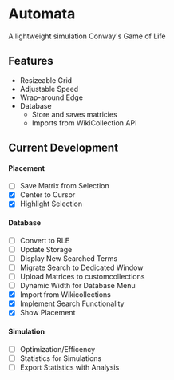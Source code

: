 # Automata

A lightweight simulation Conway's Game of Life

## Features

- Resizeable Grid
- Adjustable Speed
- Wrap-around Edge
- Database
  - Store and saves matricies
  - Imports from WikiCollection API

## Current Development

#### Placement

- [ ] Save Matrix from Selection
- [x] Center to Cursor
- [x] Highlight Selection

#### Database

- [ ] Convert to RLE
- [ ] Update Storage
- [ ] Display New Searched Terms
- [ ] Migrate Search to Dedicated Window
- [ ] Upload Matrices to customcollections
- [ ] Dynamic Width for Database Menu
- [x] Import from Wikicollections
- [x] Implement Search Functionality
- [x] Show Placement

#### Simulation

- [ ] Optimization/Efficency
- [ ] Statistics for Simulations
- [ ] Export Statistics with Analysis
